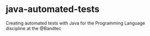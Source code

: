 # java-automated-tests
Creating automated tests with Java for the Programming Language discipline at the @Bandtec
